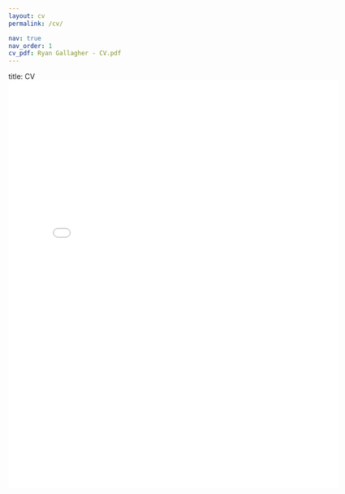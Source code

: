 ```yaml
---
layout: cv
permalink: /cv/

nav: true
nav_order: 1
cv_pdf: Ryan Gallagher - CV.pdf
---
```


title: CV<embed src="{{ site.baseurl }}/assets/pdf/Ryan Gallagher - CV.pdf" width="650" height="800" type='application/pdf'>

